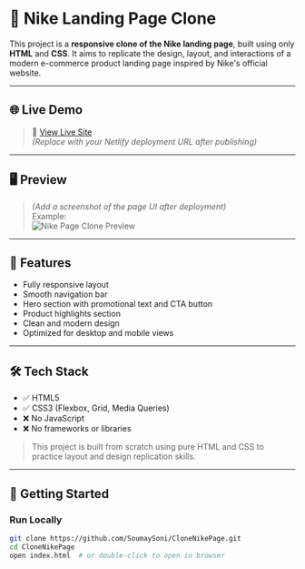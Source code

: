 # 👟 Nike Landing Page Clone

This project is a **responsive clone of the Nike landing page**, built using only **HTML** and **CSS**. It aims to replicate the design, layout, and interactions of a modern e-commerce product landing page inspired by Nike's official website.

---

## 🌐 Live Demo

> 🔗 [View Live Site](https://your-netlify-site-name.netlify.app)  
> *(Replace with your Netlify deployment URL after publishing)*

---

## 🖥️ Preview

> *(Add a screenshot of the page UI after deployment)*  
> Example:  
> ![Nike Page Clone Preview](screenshots/nike-clone-preview.png)

---

## 🎯 Features

- Fully responsive layout
- Smooth navigation bar
- Hero section with promotional text and CTA button
- Product highlights section
- Clean and modern design
- Optimized for desktop and mobile views

---

## 🛠️ Tech Stack

- ✅ HTML5
- ✅ CSS3 (Flexbox, Grid, Media Queries)
- ❌ No JavaScript
- ❌ No frameworks or libraries

> This project is built from scratch using pure HTML and CSS to practice layout and design replication skills.

---

## 🚀 Getting Started

### Run Locally

```bash
git clone https://github.com/SoumaySoni/CloneNikePage.git
cd CloneNikePage
open index.html  # or double-click to open in browser

 
 
